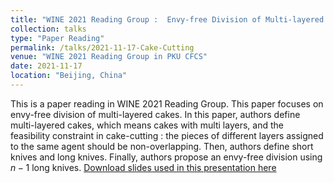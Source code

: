 ```yaml
---
title: "WINE 2021 Reading Group :  Envy-free Division of Multi-layered Cakes"
collection: talks
type: "Paper Reading"
permalink: /talks/2021-11-17-Cake-Cutting
venue: "WINE 2021 Reading Group in PKU CFCS"
date: 2021-11-17
location: "Beijing, China"
---
```


This is a paper reading in WINE 2021 Reading Group. This paper focuses on envy-free division of multi-layered cakes. In this paper, authors define multi-layered cakes, which means cakes with multi layers, and the feasibility constraint in cake-cutting : the pieces of different layers assigned to the same agent should be non-overlapping. Then, authors define short knives and long knives. Finally, authors propose an envy-free division using $n-1$ long knives. [Download slides used in this presentation here](https://ShiZhuming.github.io/files/Envy_free_division_of_multi_layered_cakes.pdf)
